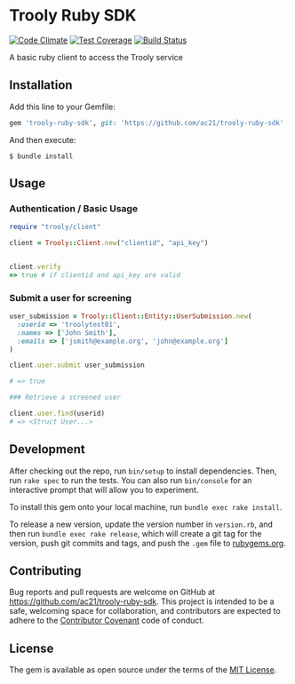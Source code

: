 # Trooly Ruby SDK

[![Code Climate](https://codeclimate.com/github/ac21/trooly-ruby-sdk/badges/gpa.svg)](https://codeclimate.com/github/ac21/trooly-ruby-sdk)
[![Test Coverage](https://codeclimate.com/github/ac21/trooly-ruby-sdk/badges/coverage.svg)](https://codeclimate.com/github/ac21/trooly-ruby-sdk/coverage)
[![Build Status](https://travis-ci.org/ac21/trooly-ruby-sdk.svg?branch=master)](https://travis-ci.org/ac21/trooly-ruby-sdk)

A basic ruby client to access the Trooly service

## Installation

Add this line to your  Gemfile:

```ruby
gem 'trooly-ruby-sdk', git: 'https://github.com/ac21/trooly-ruby-sdk'
```

And then execute:

    $ bundle install

## Usage

### Authentication / Basic Usage
```ruby
require "trooly/client"

client = Trooly::Client.new("clientid", "api_key")


client.verify
=> true # if clientid and api_key are valid
```

### Submit a user for screening

```ruby
user_submission = Trooly::Client::Entity::UserSubmission.new(
  :userid => 'troolytest01',
  :names => ['John Smith'],
  :emails => ['jsmith@example.org', 'john@example.org']
)

client.user.submit user_submission

# => true

### Retrieve a screened user

client.user.find(userid)
# => <Struct User...>
```

## Development

After checking out the repo, run `bin/setup` to install dependencies. Then, run `rake spec` to run the tests. You can also run `bin/console` for an interactive prompt that will allow you to experiment.

To install this gem onto your local machine, run `bundle exec rake install`.

To release a new version, update the version number in `version.rb`, and then run `bundle exec rake release`, which will create a git tag for the version, push git commits and tags, and push the `.gem` file to [rubygems.org](https://rubygems.org).

## Contributing

Bug reports and pull requests are welcome on GitHub at https://github.com/ac21/trooly-ruby-sdk. This project is intended to be a safe, welcoming space for collaboration, and contributors are expected to adhere to the [Contributor Covenant](http://contributor-covenant.org) code of conduct.


## License

The gem is available as open source under the terms of the [MIT License](http://opensource.org/licenses/MIT).

